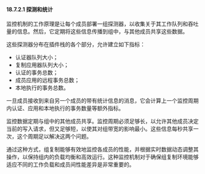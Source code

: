 #### 18.7.2.1 探测和统计

监控机制的工作原理是让每个成员部署一组探测器，以收集关于其工作队列和吞吐量的信息。然后，它定期将这些信息传播到组中，与其他成员共享这些数据。

这些探测器分布在插件栈的各个部分，允许建立如下指标：

- 认证器队列大小；
- 复制应用器队列大小；
- 认证的事务总数；
- 成员应用的远程事务总数；
- 本地执行的事务总数。

一旦成员接收到来自另一个成员的带有统计信息的消息，它会计算上一个监控周期内认证、应用和本地执行的事务数量等额外指标。

监控数据定期与组中的其他成员共享。监控周期必须足够长，以允许其他成员决定当前的写入请求，但又足够短，以使其对组带宽的影响最小。这些信息每秒共享一次，这个周期足以解决这两个问题。

通过这种方式，组复制能够有效地监控各成员的性能，并根据实时数据动态调整其操作，以保持组内的负载均衡和高效运行。这种监控机制对于确保组复制环境能够适应不同的工作负载和成员间性能差异是非常重要的。